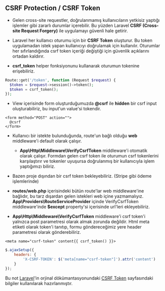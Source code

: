 ## CSRF Protection / CSRF Token

* Gelen cross-site requestler, doğrulanmamış kullanıcıların yetkisiz yaptığı işlemler gibi zararlı durumlar içerebilir. Bu yüzden Laravel **CSRF (Cross-site Request Forgery)**
  ile uygulamayı güvenli hale getirir.

* Laravel her kullanıcı oturumu için bir **CSRF Token** oluşturur. Bu token uygulamadan istek yapan kullanıcıyı doğrulamak için kullanılır. Oturumlar her 
sıfırlandığında csrf token içeriği değiştiği için güvenlik açıklarını ortadan kaldırır.

* **csrf_token** helper fonksiyonunu kullanarak oturumun tokenine erişebiliriz.

```php
Route::get('/token', function (Request $request) {
  $token = $request->session()->token();
  $token = csrf_token();
});
```
* View içerisinde form oluşturduğumuzda **@csrf** ile **hidden** bir csrf input oluşturabiliriz, bu input'un value'si tokendir.

```blade
<form method="POST" action="">
  @csrf
</form>
```

* Kullanıcı bir istekte bulunduğunda, route'un bağlı olduğu **web** middleware'i default olarak çalışır.
  * **App\Http\Middleware\VerifyCsrfToken** middleware'i otomatik olarak çalışır. Formdan gelen csrf token ile oturumun csrf tokenlerini karşılaştırır ve
  tokenler uyuşursa doğrulanmış bir kullanıcıyla işlem yaptığımızı biliriz.
  
* Bazen proje dışından bir csrf token bekleyebiliriz. (Stripe gibi ödeme işlemlerinde)

* **routes/web.php** içerisindeki bütün route'lar web middleware'ine bağlıdır, bu tarz dışardan gelen istekleri web içine yazmamalıyız.
**App\Providers\RouteServiceProvider** içinde VerifyCsrfToken middleware'inde **$except** property'si içerisinde url'leri ekleyebiliriz.

* **App\Http\Middleware\VerifyCsrfToken** middleware'i csrf token'i yalnızca post parametresi olarak almak zorunda değildir. Html meta etiketi olarak token'i
tanıtıp, formu göndereceğimiz yere header parametresi olarak gönderebiliriz.

```blade
<meta name="csrf-token" content{{ csrf_token() }}>
```

```js
$.ajaxSetup({
    headers: {
        'X-CSRF-TOKEN': $('meta[name="csrf-token"]').attr('content')
    }
});
```

Bu not [Laravel](https://laravel.com/)'in orjinal dökümantasyonundaki [CSRF Token](https://laravel.com/docs/8.x/csrf) sayfasındaki bilgiler kullanılarak 
hazırlanmıştır.



